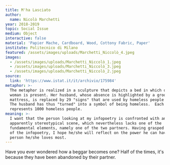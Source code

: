 ```yaml
---
title: M'ha Lasciato
author:
  name: Nicolò Marchetti
year: 2018-2019
topic: Social Issue
medium: Object
interactive: false
material: 'Papier Mache, Cardboard, Wood, Cottony Fabric, Paper'
institute: Politecnico di Milano
featured: /assets/images/uploads/Marchetti_Niccolò_4.jpeg
images:
  - /assets/images/uploads/Marchetti_Niccolò_1.jpeg
  - /assets/images/uploads/Marchetti_Niccolò_3.jpeg
  - /assets/images/uploads/Marchetti_Niccolò_2.jpeg
source:
  link: 'https://www.istat.it/it/archivio/175984'
metaphor: >-
  The metaphor is realized in a sculpture that depicts a bed in which only a
  woman is present. Her husband, whose absence is highlighted by a groove in the
  mattress, is replaced by 29 "signs" that are used by homeless people to beg.
  The husband has thus "turned" into a symbol of being homeless.  Each sign
  represents 1000 homeless people.
meaning: >-
  I want that the person looking at my infopoetry is confronted with an
  apparently stereotypical scene, which nevertheless lacks one of the
  fundamental elements, namely one of the two partners. Having grasped the sense
  of the infopoetry, I hope he/she will reflect on the power he can have on the
  person he/she loves most.
---
```

Have you ever wondered how a beggar becomes one? Half of the times, it's because they have been abandoned by their partner. 
